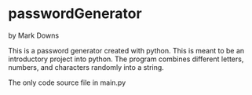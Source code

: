 # passwordGenerator
by Mark Downs

This is a password generator created with python. This is meant to be an introductory project into python. The program combines different letters, numbers, and characters randomly into a string.

The only code source file in main.py
